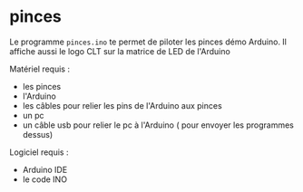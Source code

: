 # pinces

Le programme `pinces.ino` te permet de piloter les pinces démo Arduino.
Il affiche aussi le logo CLT sur la matrice de LED de l'Arduino

Matériel requis :
- les pinces
- l'Arduino
- les câbles pour relier les pins de l'Arduino aux pinces
- un pc
- un câble usb pour relier le pc à l'Arduino ( pour envoyer les programmes dessus)

Logiciel requis :
- Arduino IDE
- le code INO
